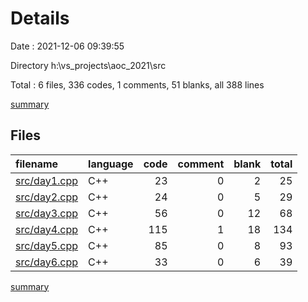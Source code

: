 # Details

Date : 2021-12-06 09:39:55

Directory h:\vs_projects\aoc_2021\src

Total : 6 files,  336 codes, 1 comments, 51 blanks, all 388 lines

[summary](results.md)

## Files
| filename | language | code | comment | blank | total |
| :--- | :--- | ---: | ---: | ---: | ---: |
| [src/day1.cpp](/src/day1.cpp) | C++ | 23 | 0 | 2 | 25 |
| [src/day2.cpp](/src/day2.cpp) | C++ | 24 | 0 | 5 | 29 |
| [src/day3.cpp](/src/day3.cpp) | C++ | 56 | 0 | 12 | 68 |
| [src/day4.cpp](/src/day4.cpp) | C++ | 115 | 1 | 18 | 134 |
| [src/day5.cpp](/src/day5.cpp) | C++ | 85 | 0 | 8 | 93 |
| [src/day6.cpp](/src/day6.cpp) | C++ | 33 | 0 | 6 | 39 |

[summary](results.md)